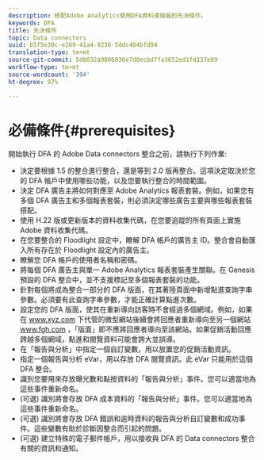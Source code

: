 ```yaml
---
description: 搭配Adobe Analytics使用DFA資料連接器的先決條件。
keywords: DFA
title: 先決條件
topic: Data connectors
uuid: b5f5e30c-e269-41a4-9236-5ddc404bfd94
translation-type: tm+mt
source-git-commit: 5d8032a9806836e7d0ecbd7fa3652ed1fd137e89
workflow-type: tm+mt
source-wordcount: '394'
ht-degree: 97%

---
```



# 必備條件{#prerequisites}

開始執行 DFA 的 Adobe Data connectors 整合之前，請執行下列作業:

* 決定要根據 1.5 的整合進行整合，還是等到 2.0 版再整合。這項決定取決於您的 DFA 帳戶中使用哪些功能，以及您要執行整合的時間範圍。
* 決定 DFA 廣告主將如何對應至 Adobe Analytics 報表套裝。例如，如果您有多個 DFA 廣告主和多個報表套裝，則必須決定哪些廣告主要與哪些報表套裝搭配。
* 使用 H.22 版或更新版本的資料收集代碼，在您要追蹤的所有頁面上實施 Adobe 資料收集代碼。
* 在您要整合的 Floodlight 設定中，瞭解 DFA 帳戶的廣告主 ID。整合會自動匯入所有存在於 Floodlight 設定內的廣告主。
* 瞭解您 DFA 帳戶的使用者名稱和密碼。
* 將每個 DFA 廣告主與單一 Adobe Analytics 報表套裝產生關聯。在 Genesis 預設的 DFA 整合中，並不支援標記至多個報表套裝的功能。
* 針對每個將成為整合一部分的 DFA 版面，在其著陸頁面中新增點進查詢字串參數。必須要有此查詢字串參數，才能正確計算點進次數。
* 設定您的 DFA 版面，使其在重新導向訪客時不會經過多個網域。例如，如果在 www.xyz.com 下代管的微型網站後續會將回應者重新導向至另一個網站 www.fgh.com ，「版面」即不應將回應者導向至該網站。如果促銷活動回應跨越多個網域，點進和閱覽資料可能會誇大並誤導。
* 在「報告與分析」中指定一個自訂變數，用以放置您的促銷活動資訊。
* 指定一個報告與分析 eVar，用以存放 DFA 閱覽資訊。此 eVar 只能用於這個 DFA 整合。
* 識別您要用來存放曝光數和點按資料的「報告與分析」事件。您可以適當地為這些事件重新命名。
* (可選) 識別將會存放 DFA 成本資料的「報告與分析」事件。您可以適當地為這些事件重新命名。
* (可選) 識別將會存放 DFA 錯誤和逾時資料的報告與分析自訂變數和成功事件。這些變數有助於診斷因整合而引起的問題。
* (可選) 建立特殊的電子郵件帳戶，用以接收與 DFA 的 Data connectors 整合有關的資訊和通知。

